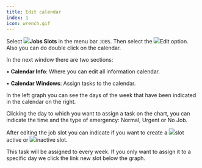 ```yaml
---
title: Edit calendar
index: 1
icon: wrench.gif
---
```

Select <img src="/static/images/icons/slot.png" />**Jobs Slots** in the menu bar `JOBS`. Then select the <img src="/static/images/icons/edit.gif" />Edit option. Also you can do double click on the calendar.

In the next window there are two sections:

• **Calendar Info**: Where you can edit all information calendar.

• **Calendar Windows**: Assign tasks to the calendar.

In the left graph you can see the days of the week that have been indicated in the calendar on the right.

Clicking the day to which you want to assign a task on the chart, you can indicate the time and the type of emergency: Normal, Urgent or No Job.

After editing the job slot you can indicate if you want to create a <img src="/static/images/icons/slot_green.png" />slot active or <img src="/static/images/icons/slot_red.png" />inactive slot.

This task will be assigned to every week. If you only want to assign it to a specific day we click the link new slot below the graph.
